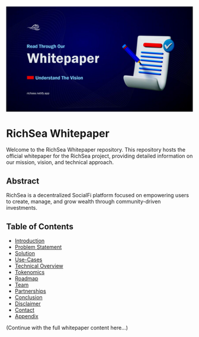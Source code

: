 ![RichSea Logo](https://github.com/RichSea-SocialFi/Whitepaper/blob/main/rich-whitepaper.jpg)

# RichSea Whitepaper

Welcome to the RichSea Whitepaper repository. This repository hosts the official whitepaper for the RichSea project, providing detailed information on our mission, vision, and technical approach. 

## Abstract
RichSea is a decentralized SocialFi platform focused on empowering users to create, manage, and grow wealth through community-driven investments.

## Table of Contents
- [Introduction](introduction.md)
- [Problem Statement](problem.md)
- [Solution](solution.md)
- [Use-Cases](usecase.md)
- [Technical Overview](techview)
- [Tokenomics](token.md)
- [Roadmap](roadmap.md)
- [Team](team.md)
- [Partnerships](partner.md)
- [Conclusion](conclusion.md)
- [Disclaimer](disclaimer)
- [Contact](contact)
- [Appendix](appendix.md)

(Continue with the full whitepaper content here…)

